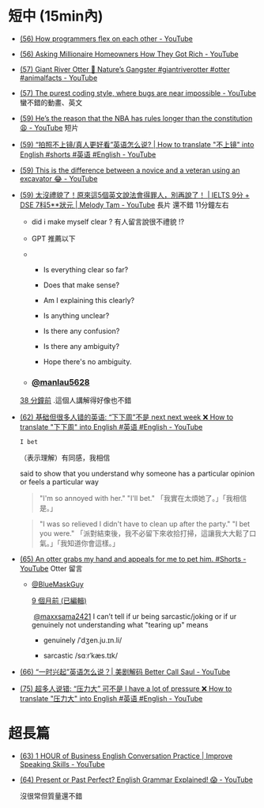 # 短中 (15min內)

- [(56) How programmers flex on each other - YouTube](https://www.youtube.com/watch?v=r6tH55syq0o)

- [(56) Asking Millionaire Homeowners How They Got Rich - YouTube](https://www.youtube.com/watch?v=_5yi6XW4Av8)

- [(57) Giant River Otter 🦦 Nature’s Gangster #giantriverotter #otter #animalfacts - YouTube](https://www.youtube.com/shorts/SApduUFplBo)

- [(57) The purest coding style, where bugs are near impossible - YouTube](https://www.youtube.com/watch?v=HlgG395PQWw)  蠻不錯的動畫、英文

- [(59) He’s the reason that the NBA has rules longer than the constitution 😩 - YouTube](https://www.youtube.com/shorts/bCabbgKgqEc) 短片

- [(59) “拍照不上镜/真人更好看”英语怎么说? | How to translate "不上镜" into English #shorts #英语 #English - YouTube](https://www.youtube.com/shorts/D41oDzOgSao)

- [(59) This is the difference between a novice and a veteran using an excavator 😂 - YouTube](https://www.youtube.com/shorts/-uFliYijVh4)

- [(59) 太沒禮貌了！原來這5個英文說法會得罪人，別再說了！ | IELTS 9分 + DSE 7科5**狀元 | Melody Tam - YouTube](https://www.youtube.com/watch?v=MGkvlUlakTw) 長片 還不錯 11分鐘左右
  
  - did i make myself clear ? 有人留言說很不禮貌 !?
  
  - GPT 推薦以下
  
  - - Is everything clear so far?
    
    - Does that make sense?
    
    - Am I explaining this clearly?
    
    - Is anything unclear? 
    
    - Is there any confusion?
    
    - Is there any ambiguity?
    
    - Hope there's no ambiguity.
  
  - ### [@manlau5628](https://www.youtube.com/channel/UCt52kHqo8XtaVJGTpb1lQPA)
  
  [38 分鐘前](https://www.youtube.com/watch?v=MGkvlUlakTw&lc=Ugw7knhUo1Ou2RUX2DR4AaABAg) .這個人講解得好像也不錯 

- [(62) 基础但很多人错的英语: “下下周”不是 next next week ❌ How to translate "下下周" into English #英语 #English - YouTube](https://www.youtube.com/watch?v=yb-iXNnqAdo) 
  
  `I bet` 
  
  （表示理解）有同感，我相信
  
  said to show that you understand why someone has a particular opinion or feels a particular way 
  
  > "I'm so annoyed with her." "I'll bet."
  > 「我實在太煩她了。」「我相信是。」
  
  > "I was so relieved I didn't have to clean up after the party." "I bet you were."
  > 「派對結束後，我不必留下來收拾打掃，這讓我大大鬆了口氣。」「我知道你會這樣。」

- [(65) An otter grabs my hand and appeals for me to pet him. #Shorts - YouTube](https://www.youtube.com/shorts/RlyX_sKnH3c) Otter 留言
  
  - [@BlueMaskGuy](https://www.youtube.com/channel/UCIXOr_8EGHY4IyIEuztSu9w)
    
    [9 個月前 (已編輯)](https://www.youtube.com/watch?v=RlyX_sKnH3c&lc=Ugwd3UzgYislMMoZLHd4AaABAg.9lwL1OUDpZ39mNYn32rlhn)
    
     [@maxxsama2421](https://www.youtube.com/channel/UCdvCmlWfjQOXX2mVFhVud8g) I can’t tell if ur being sarcastic/joking or if ur genuinely not understanding what "tearing up" means
    
    - genuinely /ˈdʒen.ju.ɪn.li/
    
    - sarcastic /sɑːrˈkæs.tɪk/

- [(66) “一时兴起”英语怎么说？| 美剧解码 Better Call Saul - YouTube](https://www.youtube.com/watch?v=l1rm8c-ZvVE) 

- [(75) 超多人说错: “压力大” 可不是 I have a lot of pressure ❌ How to translate "压力大" into English #英语 #English - YouTube](https://www.youtube.com/watch?v=dm4PxVPH-H8) 

# 超長篇

- [(63) 1 HOUR of Business English Conversation Practice | Improve Speaking Skills - YouTube](https://www.youtube.com/watch?v=LbL4_ybemO4)

- [(64) Present or Past Perfect? English Grammar Explained! 😱 - YouTube](https://www.youtube.com/watch?v=wMmENYjr7Do) 
  
  沒很常但質量還不錯
